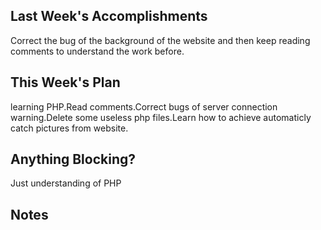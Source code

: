 ## Last Week's Accomplishments
Correct the bug of the background of the website and then keep reading comments to understand the work before.

## This Week's Plan
learning PHP.Read comments.Correct bugs of server connection warning.Delete some useless php files.Learn how to achieve automaticly catch pictures from website.
## Anything Blocking?

Just understanding of PHP
## Notes


